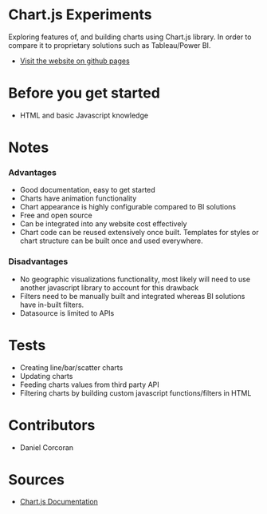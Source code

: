 # Chart.js Experiments
Exploring features of, and building charts using Chart.js library. In order to compare it to proprietary solutions such as Tableau/Power BI.

- [Visit the website on github pages](https://danielc92.github.io/chartjs-experiments/)

# Before you get started
- HTML and basic Javascript knowledge

# Notes

### Advantages
- Good documentation, easy to get started
- Charts have animation functionality
- Chart appearance is highly configurable compared to BI solutions
- Free and open source
- Can be integrated into any website cost effectively
- Chart code can be reused extensively once built. Templates for styles or chart structure can be built once and used everywhere.

### Disadvantages
- No geographic visualizations functionality, most likely will need to use another javascript library to account for this drawback
- Filters need to be manually built and integrated whereas BI solutions have in-built filters.
- Datasource is limited to APIs

# Tests
- Creating line/bar/scatter charts
- Updating charts
- Feeding charts values from third party API
- Filtering charts by building custom javascript functions/filters in HTML

# Contributors
- Daniel Corcoran

# Sources
- [Chart.js Documentation](https://www.chartjs.org)

